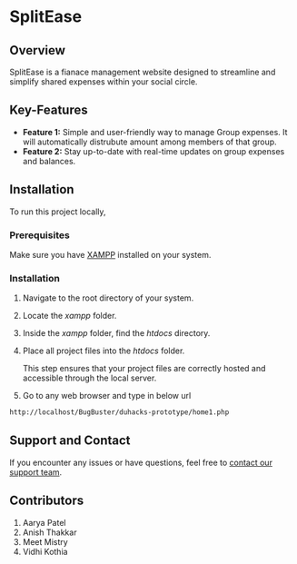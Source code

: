 # SplitEase

## Overview

SplitEase is a fianace management website designed to streamline and simplify shared expenses within your social circle.

## Key-Features

- **Feature 1:** Simple and user-friendly way to manage Group expenses. It will automatically distrubute amount among members of that group.
- **Feature 2:** Stay up-to-date with real-time updates on group expenses and balances.

## Installation

To run this project locally,

### Prerequisites

Make sure you have [XAMPP](https://www.apachefriends.org/index.html) installed on your system.

### Installation

1. Navigate to the root directory of your system.

2. Locate the *xampp* folder.

3. Inside the *xampp* folder, find the *htdocs* directory.

4. Place all project files into the *htdocs* folder.

   This step ensures that your project files are correctly hosted and accessible through the local server.
   
6. Go to any web browser and type in below url

```bash
http://localhost/BugBuster/duhacks-prototype/home1.php
```

## Support and Contact

If you encounter any issues or have questions, feel free to [contact our support team](mailto:support@example.com).


## Contributors
1. Aarya Patel
2. Anish Thakkar
3. Meet Mistry
4. Vidhi Kothia

